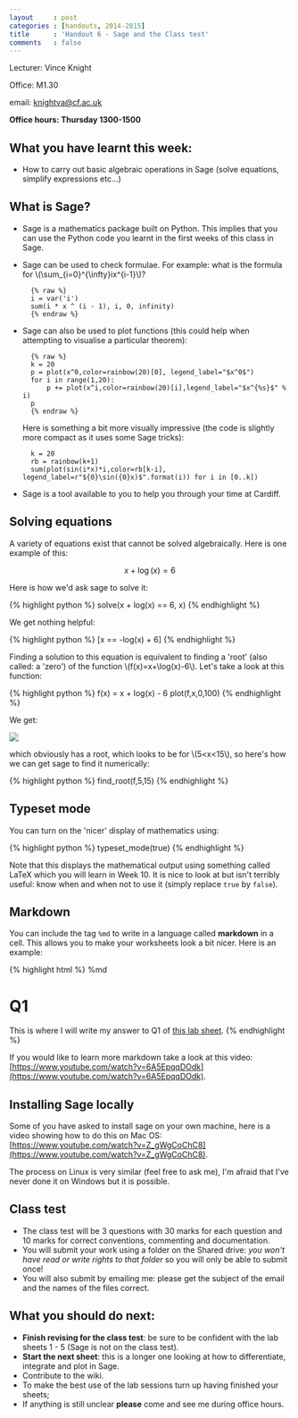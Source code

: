 ```yaml
---
layout     : post
categories : [handouts, 2014-2015]
title      : 'Handout 6 - Sage and the Class test'
comments   : false
---
```


Lecturer: Vince Knight

Office: M1.30

email: knightva@cf.ac.uk

**Office hours: Thursday 1300-1500**

## What you have learnt this week:

- How to carry out basic algebraic operations in Sage (solve equations, simplify expressions etc...)

## What is Sage?

- Sage is a mathematics package built on Python. This implies that you can use the Python code you learnt in the first weeks of this class in Sage.
- Sage can be used to check formulae. For example: what is the formula for \\(\sum_{i=0}^{\infty}ix^{i-1}\\)?

        {% raw %}
        i = var('i')
        sum(i * x ^ (i - 1), i, 0, infinity)
        {% endraw %}

- Sage can also be used to plot functions (this could help when attempting to visualise a particular theorem):

        {% raw %}
        k = 20
        p = plot(x^0,color=rainbow(20)[0], legend_label="$x^0$")
        for i in range(1,20):
            p += plot(x^i,color=rainbow(20)[i],legend_label="$x^{%s}$" % i)
        p
        {% endraw %}

    Here is something a bit more visually impressive (the code is slightly more compact as it uses some Sage tricks):

        k = 20
        rb = rainbow(k+1)
        sum(plot(sin(i*x)*i,color=rb[k-i], legend_label=r"${0}\sin({0}x)$".format(i)) for i in [0..k])

- Sage is a tool available to you to help you through your time at Cardiff.

## Solving equations

A variety of equations exist that cannot be solved algebraically.
Here is one example of this:

$$
x + \log(x) = 6
$$

Here is how we'd ask sage to solve it:

{% highlight python %}
solve(x + log(x) == 6, x)
{% endhighlight %}

We get nothing helpful:

{% highlight python %}
[x == -log(x) + 6]
{% endhighlight %}

Finding a solution to this equation is equivalent to finding a 'root' (also called: a 'zero') of the function \\(f(x)=x+\log(x)-6\\).
Let's take a look at this function:

{% highlight python %}
f(x) = x + log(x) - 6
plot(f,x,0,100)
{% endhighlight %}

We get:

![]({{site.baseurl}}/assets/Images/plot_of_non_algebraically_solvable_equation.svg)

which obviously has a root, which looks to be for \\(5<x<15\\), so here's how we can get sage to find it numerically:

{% highlight python %}
find_root(f,5,15)
{% endhighlight %}

## Typeset mode

You can turn on the 'nicer' display of mathematics using:

{% highlight python %}
typeset_mode(true)
{% endhighlight %}

Note that this displays the mathematical output using something called LaTeX which you will learn in Week 10.
It is nice to look at but isn't terribly useful: know when and when not to use it (simply replace `true` by `false`).

## Markdown

You can include the tag `%md` to write in a language called __markdown__ in a cell.
This allows you to make your worksheets look a bit nicer.
Here is an example:

{% highlight html %}
%md
# Q1
This is where I will write my answer to Q1 of [this lab sheet](http://vincent-knight.com/Computing_for_mathematics/LabSheets/Week_07/).
{% endhighlight %}

If you would like to learn more markdown take a look at this video: [https://www.youtube.com/watch?v=6A5EpqqDOdk](https://www.youtube.com/watch?v=6A5EpqqDOdk).

## Installing Sage locally

Some of you have asked to install sage on your own machine, here is a video showing how to do this on Mac OS: [https://www.youtube.com/watch?v=Z_gWgCoChC8](https://www.youtube.com/watch?v=Z_gWgCoChC8).

The process on Linux is very similar (feel free to ask me), I'm afraid that I've never done it on Windows but it is possible.

## Class test

- The class test will be 3 questions with 30 marks for each question and 10 marks for correct conventions, commenting and documentation.
- You will submit your work using a folder on the Shared drive: *you won't have read or write rights to that folder* so you will only be able to submit once!
- You will also submit by emailing me: please get the subject of the email and the names of the files correct.

## What you should do next:

- **Finish revising for the class test**: be sure to be confident with the lab sheets 1 - 5 (Sage is not on the class test).
- **Start the next sheet**: this is a longer one looking at how to differentiate, integrate and plot in Sage.
- Contribute to the wiki.
- To make the best use of the lab sessions turn up having finished your sheets;
- If anything is still unclear **please** come and see me during office hours.
